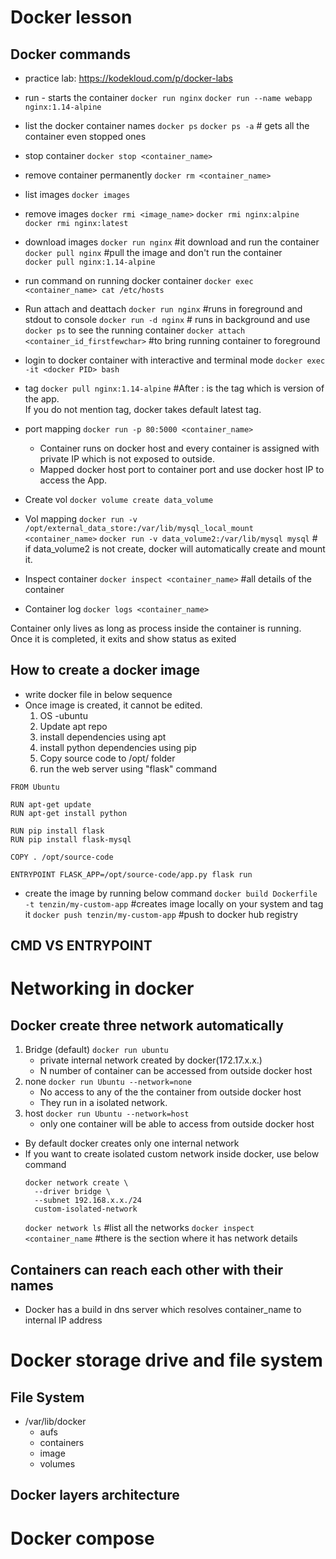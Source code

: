 # Docker lesson
## Docker commands
  - practice lab: https://kodekloud.com/p/docker-labs

  - run - starts the container
  `docker run nginx`
  `docker run --name webapp nginx:1.14-alpine`
  - list the docker container names
    `docker ps`
    `docker ps -a` # gets all the container even stopped ones
  - stop container
    `docker stop <container_name>`
  - remove container permanently
    `docker rm <container_name>`
  - list images
    `docker images`
  - remove images
    `docker rmi <image_name>`
    `docker rmi nginx:alpine`
    `docker rmi nginx:latest`
  - download images
    `docker run nginx` #it download and run the container
    `docker pull nginx` #pull the image and don't run the container \
    `docker pull nginx:1.14-alpine`
  - run command on running docker container
    `docker exec <container_name> cat /etc/hosts`
  - Run attach and deattach
    `docker run nginx` #runs in foreground and stdout to console
    `docker run -d nginx` # runs in background and use `docker ps` to see the running container
    `docker attach <container_id_firstfewchar>` #to bring running container to foreground
  - login to docker container with interactive and terminal mode
    `docker exec -it <docker PID> bash`
  - tag
    `docker pull nginx:1.14-alpine` #After : is the tag which is version of the app. \
    If you do not mention tag, docker takes default latest tag.
  - port mapping
    `docker run -p 80:5000 <container_name>`
      - Container runs on docker host and every container is assigned with private IP which is not exposed to outside.
      - Mapped docker host port to container port and use docker host IP to access the App.
  - Create vol
    `docker volume create data_volume`
  - Vol mapping
    `docker run -v /opt/external_data_store:/var/lib/mysql_local_mount <container_name>`
    `docker run -v data_volume2:/var/lib/mysql mysql` # if data_volume2 is not create, docker will automatically create and mount it.
  - Inspect container
    `docker inspect <container_name>` #all details of the container
  - Container log
    `docker logs <container_name>`

Container only lives as long as process inside the container is running. Once it is completed, it exits and show status as exited

## How to create a docker image
- write docker file in below sequence
- Once image is created, it cannot be edited.
  1. OS -ubuntu
  2. Update apt repo
  3. install dependencies using apt
  4. install python dependencies using pip
  6. Copy source code to /opt/ folder
  7. run the web server using "flask" command

```
FROM Ubuntu

RUN apt-get update
RUN apt-get install python

RUN pip install flask
RUN pip install flask-mysql

COPY . /opt/source-code

ENTRYPOINT FLASK_APP=/opt/source-code/app.py flask run
```

- create the image by running below command
  `docker build Dockerfile -t tenzin/my-custom-app` #creates image locally on your system and tag it
  `docker push tenzin/my-custom-app` #push to docker hub registry  

## CMD VS ENTRYPOINT

# Networking in docker
## Docker create three network automatically
1. Bridge (default)
  `docker run ubuntu`
    - private internal network created by docker(172.17.x.x.)
    - N number of container can be accessed from outside docker host
2. none
  `docker run Ubuntu --network=none`
    - No access to any of the the container from outside docker host
    - They run in a isolated network.
3. host
  `docker run Ubuntu --network=host`
    - only one container will be able to access from outside docker host

- By default docker creates only one internal network
- If you want to create isolated custom network inside docker, use below command
  ```
  docker network create \
    --driver bridge \
    --subnet 192.168.x.x./24
    custom-isolated-network
    ```
  `docker network ls` #list all the networks
  `docker inspect <container_name` #there is the section where it has network details

## Containers can reach each other with their names
  - Docker has a build in dns server which resolves container_name to internal IP address

# Docker storage drive and file system
## File System
  - /var/lib/docker
    - aufs
    - containers
    - image
    - volumes
## Docker layers architecture

# Docker compose
